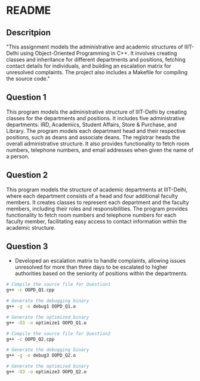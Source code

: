 # README

## Descritpion
"This assignment models the administrative and academic structures of IIIT-Delhi using Object-Oriented Programming in C++. It involves creating classes and inheritance for different departments and positions, fetching contact details for individuals, and building an escalation matrix for unresolved complaints. The project also includes a Makefile for compiling the source code."

## Question 1
This program models the administrative structure of IIIT-Delhi by creating classes for the departments and positions. It includes five administrative departments: IRD, Academics, Student Affairs, Store & Purchase, and Library. The program models each department head and their respective positions, such as deans and associate deans. The registrar heads the overall administrative structure. It also provides functionality to fetch room numbers, telephone numbers, and email addresses when given the name of a person.

## Question 2
This program models the structure of academic departments at IIIT-Delhi, where each department consists of a head and four additional faculty members. It creates classes to represent each department and the faculty members, including their roles and responsibilities. The program provides functionality to fetch room numbers and telephone numbers for each faculty member, facilitating easy access to contact information within the academic structure.

## Question 3
- Developed an escalation matrix to handle complaints, allowing issues unresolved for more than three days to be escalated to higher authorities based on the seniority of positions within the departments.

```bash
# Compile the source file for Question1
g++ -c OOPD_Q1.cpp

# Generate the debugging binary
g++ -g -o debug1 OOPD_Q1.o

# Generate the optimized binary
g++ -O3 -o optimize1 OOPD_Q1.o

# Compile the source file for Question2
g++ -c OOPD_Q2.cpp

# Generate the debugging binary
g++ -g -o debug3 OOPD_Q2.o

# Generate the optimized binary
g++ -O3 -o optimize3 OOPD_Q2.o
